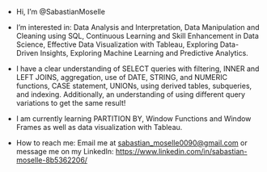 - Hi, I’m @SabastianMoselle
- I’m interested in: Data Analysis and Interpretation, Data Manipulation and Cleaning using SQL, Continuous Learning and Skill Enhancement in Data Science, Effective Data Visualization with Tableau, Exploring Data-Driven Insights, Exploring Machine Learning and Predictive Analytics.
 
-  I have a clear understanding of SELECT queries with filtering, INNER and LEFT JOINS, aggregation, use of DATE, STRING, and NUMERIC functions, CASE statement, UNIONs,
using derived tables, subqueries, and indexing.
Additionally, an understanding of using different query variations to get the same result!
- I am currently learning PARTITION BY, Window Functions and Window Frames as well as data visualization with Tableau.

- How to reach me: Email me at sabastian_moselle0090@gmail.com or message me on my LinkedIn: https://www.linkedin.com/in/sabastian-moselle-8b5362206/

<!---
SabastianMoselle/SabastianMoselle is a ✨ special ✨ repository because its `README.md` (this file) appears on your GitHub profile.
You can click the Preview link to take a look at your changes.
--->
